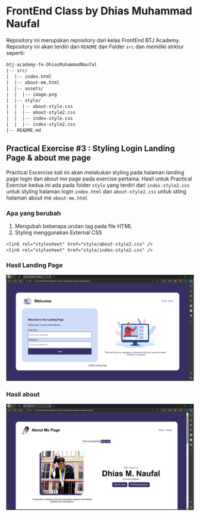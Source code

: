 # FrontEnd Class by Dhias Muhammad Naufal

Repository ini merupakan repository dari kelas FrontEnd BTJ Academy. <br>
Repository ini akan terdiri dari `README` dan Folder `src` dan memiliki strktur seperti:

```
btj-academy-fe-DhiasMuhammadNaufal
|-- src/
|  |-- index.html
|  |-- about-me.html
|  |-- assets/
|  |  |-- image.png
|  |-- style/
|  |  |-- about-style.css
|  |  |-- about-style2.css
|  |  |-- index-style.css
|  |  |-- index-style2.css
|-- README.md
```

## Practical Exercise #3 : Styling Login Landing Page & about me page

Practical Excercise kali ini akan melakukan styling pada halaman landing page login dan about me page pada exercise pertama. Hasil untuk Practical Exercise kedua ini ada pada folder `style` yang terdiri dari `index-style2.css` untuk styling halaman login `index.html` dan `about-style2.css` untuk stling halaman about me `about-me.html` <br>

### Apa yang berubah

1. Mengubah beberapa urutan tag pada file HTML
2. Styling menggunakan External CSS

```
<link rel="stylesheet" href="style/about-style2.css" />
<link rel="stylesheet" href="style/index-style2.css" />
```

### Hasil Landing Page

![Hasil landing page](/src/assets/landing-page2.png)

### Hasil about

![Hasil landing page](/src/assets/about-page2.png)
